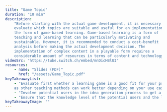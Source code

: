 ```yaml
---
title: "Game Topic"
duration: "10 min"
description:
    "Before starting with the actual game development, it is necessary to
    evaluate which topics are suitable and useful for an implementation in
    the form of game-based learning. Game-based learning is a form of
    teaching and learning that can be particularly motivating and
    sustainable. However, it is recommended to conduct a cost-benefit
    analysis before making the actual development decision. The
    implementation of complex content in a playable form requires a
    considerable amount of resources in terms of content and technology."
videoSrc: "https://tube.switch.ch/embed/mnDicHBlUI"
resources:
    - name: "Slides (PDF)"
      href: "/assets/Game_Topic.pdf"
keyTakeawayList:
    - "Evaluate first whether a learning game is a good fit for your problem,
    as other teaching methods can work better depending on your use case."
    - "Involve potential users in the idea generation process to get a broader perspective."
    - "Ensure that the knowledge level of the potential users and the learning goals of your game match well."
keyTakeawayImage: ""
---
```

